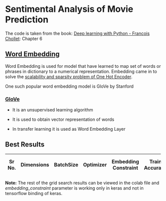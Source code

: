 # Sentimental Analysis of Movie Prediction

The code is taken from the book: [Deep learning with Python - Francois Chollet](http://faculty.neu.edu.cn/yury/AAI/Textbook/Deep%20Learning%20with%20Python.pdf): Chapter 6

## [Word Embedding](https://towardsdatascience.com/what-the-heck-is-word-embedding-b30f67f01c81)

Word Embedding is used for model that have learned to map set of words or phrases in dictionary to a numerical representation. Embedding came in to solve the [scalability and sparsity problem of One Hot Encoder](https://www.quora.com/What-are-the-main-issues-with-using-one-hot-encoding). 

One such popular word embedding model is GloVe by Stanford

### [GloVe](https://nlp.stanford.edu/projects/glove/)

* It is an unsupervised learning algorithm 

* It is used to obtain vector representation of words

* In transfer learning it is used as Word Embedding Layer

## Best Results

| Sr No. | Dimensions | BatchSize | Optimizer | Embedding Constraint | Train Accuracy | Validation Accuracy | Accuracy & Loss Graph | Remarks |
| --- | --- | --- | ---| --- | --- | --- | --- | --- | 



**Note:** The rest of the grid search results can be viewed in the colab file and *embedding_constraint* parameter is working only in keras and not in tensorflow binding of keras.

